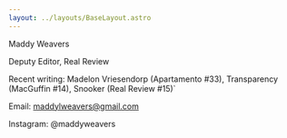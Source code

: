 ```yaml
---
layout: ../layouts/BaseLayout.astro
---
```

Maddy Weavers

Deputy Editor, Real Review

Recent writing: Madelon Vriesendorp (Apartamento #33), Transparency (MacGuffin #14), Snooker (Real Review #15)`

Email: maddylweavers@gmail.com

Instagram: @maddyweavers